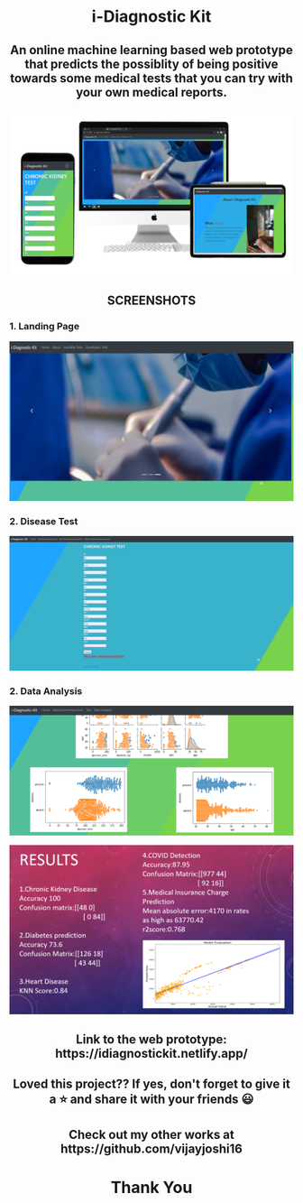<h1 align="center">i-Diagnostic Kit</h1>
<h2 align="center">An online machine learning based web prototype that predicts the possiblity of being positive towards some medical tests that you can try with your own medical reports.</h2>

<p align="center"><img src="https://github.com/vijayjoshi16/ML_diagnostic_project_sem3/blob/assets/assets/intro.png"></img></p>

<h2 align="center">SCREENSHOTS</h2>

<h3>1. Landing Page</h3>
<img src="https://github.com/vijayjoshi16/ML_diagnostic_project_sem3/blob/assets/assets/img1.png"></img>

<h3>2. Disease Test</h3>
<img src="https://github.com/vijayjoshi16/ML_diagnostic_project_sem3/blob/assets/assets/img2.png"></img>

<h3>2. Data Analysis</h3>
<img src="https://github.com/vijayjoshi16/ML_diagnostic_project_sem3/blob/assets/assets/img3.png"></img>

<img src="https://github.com/vijayjoshi16/ML_diagnostic_project_sem3/blob/assets/assets/results.png"></img>


<h2 align="center">
Link to the web prototype: https://idiagnostickit.netlify.app/
</h2>

<h2 align="center">Loved this project?? If yes, don't forget to give it a ⭐ and share it with your friends 😃</h2>
<h2 align="center">Check out my other works at https://github.com/vijayjoshi16</h2>
<h1 align="center">Thank You</h1>
